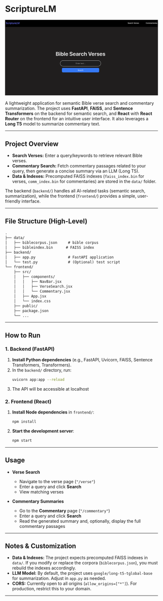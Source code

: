 # ScriptureLM
![Home page](data/app.png)

A lightweight application for semantic Bible verse search and commentary summarization. The project uses **FastAPI**, **FAISS**, and **Sentence Transformers** on the backend for semantic search, and **React** with **React Router** on the frontend for an intuitive user interface. It also leverages a **Long T5** model to summarize commentary text.

---

## Project Overview

- **Search Verses:** Enter a query/keywords to retrieve relevant Bible verses.  
- **Commentary Search:** Fetch commentary passages related to your query, then generate a concise summary via an LLM (Long T5).  
- **Data & Indexes:** Precomputed FAISS indexes (`faiss_index.bin` for verses, `comm_index.bin` for commentaries) are stored in the `data/` folder.  

The backend (`backend/`) handles all AI-related tasks (semantic search, summarization), while the frontend (`frontend/`) provides a simple, user-friendly interface.

---

## File Structure (High-Level)

```
.
├── data/
│   ├── biblecorpus.json     # bible corpus
│   ├── bibleindex.bin      # FAISS index
├── backend/
│   ├── app.py               # FastAPI application
│   └── test.py              # (Optional) test script
└── frontend/
    ├── src/
    │   ├── components/
    │   │   ├── NavBar.jsx
    │   │   ├── VerseSearch.jsx
    │   │   └── Commentary.jsx
    │   ├── App.jsx
    │   └── index.css
    ├── public/
    ├── package.json
    └── ...
```

---

## How to Run

### 1. Backend (FastAPI)

1. **Install Python dependencies** (e.g., FastAPI, Uvicorn, FAISS, Sentence Transformers, Transformers).  
2. In the `backend/` directory, run:
   ```bash
   uvicorn app:app --reload
   ```
3. The API will be accessible at localhost

### 2. Frontend (React)

1. **Install Node dependencies** in `frontend/`:
   ```bash
   npm install
   ```
2. **Start the development server**:
   ```bash
   npm start
   ```

---

## Usage

- **Verse Search**  
  - Navigate to the verse page (`"/verse"`)  
  - Enter a query and click **Search**  
  - View matching verses

- **Commentary Summaries**  
  - Go to the **Commentary** page (`"/commentary"`)  
  - Enter a query and click **Search**  
  - Read the generated summary and, optionally, display the full commentary passages

---

## Notes & Customization

- **Data & Indexes:** The project expects precomputed FAISS indexes in `data/`. If you modify or replace the corpora (`biblecorpus.json`), you must rebuild the indexes accordingly.  
- **LLM Model:** By default, the project uses `google/long-t5-tglobal-base` for summarization. Adjust in `app.py` as needed.  
- **CORS:** Currently open to all origins (`allow_origins=["*"]`). For production, restrict this to your domain.

---
